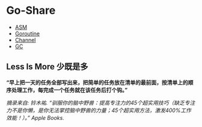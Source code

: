 # Go-Share

- [ASM](asm.md)
- [Goroutine](Goroutine.md)
- [Channel](channel.md)
- [GC](gc.md)




## Less Is More 少既是多

 **“早上把一天的任务全部写出来，把简单的任务放在清单的最前面，按清单上的顺序处理工作，每完成一个任务就在该任务后打个钩。”**

*摘录来自: 铃木祐. “驯服你的脑中野兽：提高专注力的45个超实用技巧（缺乏专注力不是你懒，是你无法掌控脑中野兽的力量；45个超实用方法，激发400%工作效能！）。” Apple Books.*


